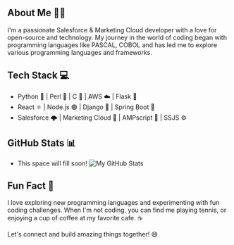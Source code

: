 ## About Me 🙋‍♂️
I'm a passionate Salesforce & Marketing Cloud developer with a love for open-source and technology. My journey in the world of coding began with programming languages like PASCAL, COBOL and has led me to explore various programming languages and frameworks.

## Tech Stack 💻
- Python 🐍 | Perl 💛 | C 🧊 | AWS ☁️ | Flask 🧪
- React ⚛️ | Node.js 🟢 | Django 🎸 | Spring Boot 🌱
- Salesforce 🌩️ | Marketing Cloud 📧 | AMPscript 🔌 | SSJS ⚙️ 

## GitHub Stats 📊
- This space will fill soon!
![My GitHub Stats](https://github-readme-stats.vercel.app/api?username=vijayakapadam&show_icons=true&theme=radical)


## Fun Fact 🎉
I love exploring new programming languages and experimenting with fun coding challenges. When I'm not coding, you can find me playing tennis, or enjoying a cup of coffee at my favorite cafe. ☕️

Let's connect and build amazing things together! 😄
